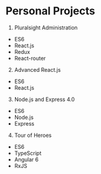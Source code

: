 # Personal Projects

  1. Pluralsight Administration
   * ES6
   * React.js
   * Redux
   * React-router

  2. Advanced React.js
   * ES6
   * React.js

  3. Node.js and Express 4.0
   * ES6
   * Node.js
   * Express

  4. Tour of Heroes
   * ES6
   * TypeScript
   * Angular 6
   * RxJS

